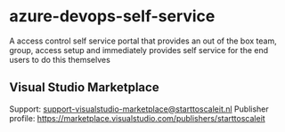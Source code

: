 # azure-devops-self-service
A access control self service portal that provides an out of the box team, group, access setup and immediately provides self service for the end users to do this themselves

## Visual Studio Marketplace
Support: support-visualstudio-marketplace@starttoscaleit.nl
Publisher profile: https://marketplace.visualstudio.com/publishers/starttoscaleit